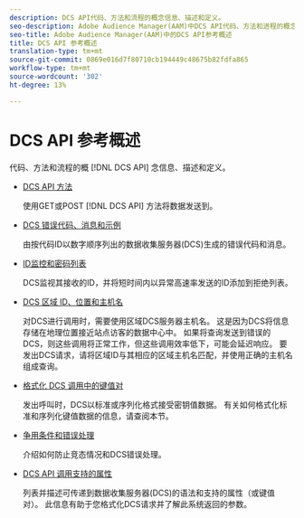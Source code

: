 ```yaml
---
description: DCS API代码、方法和流程的概念信息、描述和定义。
seo-description: Adobe Audience Manager(AAM)中DCS API代码、方法和进程的概念信息、说明和定义。
seo-title: Adobe Audience Manager(AAM)中的DCS API参考概述
title: DCS API 参考概述
translation-type: tm+mt
source-git-commit: 0869e016d7f80710cb194449c48675b82fdfa865
workflow-type: tm+mt
source-wordcount: '302'
ht-degree: 13%

---
```



# DCS API 参考概述

代码、方法和流程的概 [!DNL DCS API] 念信息、描述和定义。

* [DCS API 方法](/help/using/api/dcs-intro/dcs-api-reference/dcs-api-methods.md)

   使用GET或POST [!DNL DCS API] 方法将数据发送到。

* [DCS 错误代码、消息和示例](/help/using/api/dcs-intro/dcs-api-reference/dcs-error-codes.md)

   由按代码ID以数字顺序列出的数据收集服务器(DCS)生成的错误代码和消息。

* [ID监控和密码列表](/help/using/api/dcs-intro/dcs-api-reference/id-monitoring-denylisting.md)

   DCS监视其接收的ID，并将短时间内以异常高速率发送的ID添加到拒绝列表。

* [DCS 区域 ID、位置和主机名](/help/using/api/dcs-intro/dcs-api-reference/dcs-regions.md)

   对DCS进行调用时，需要使用区域DCS服务器主机名。 这是因为DCS将信息存储在地理位置接近站点访客的数据中心中。 如果将查询发送到错误的DCS，则这些调用将正常工作，但这些调用效率低下，可能会延迟响应。 要发出DCS请求，请将区域ID与其相应的区域主机名匹配，并使用正确的主机名组成查询。

* [格式化 DCS 调用中的键值对](/help/using/api/dcs-intro/dcs-api-reference/dcs-key-format.md)

   发出呼叫时，DCS以标准或序列化格式接受密钥值数据。 有关如何格式化标准和序列化键值数据的信息，请查阅本节。

* [争用条件和错误处理](/help/using/api/dcs-intro/dcs-api-reference/dcs-race-conditions.md)

   介绍如何防止竞态情况和DCS错误处理。

* [DCS API 调用支持的属性](/help/using/api/dcs-intro/dcs-api-reference/dcs-keys.md)

   列表并描述可传递到数据收集服务器(DCS)的语法和支持的属性（或键值对）。 此信息有助于您格式化DCS请求并了解此系统返回的参数。
